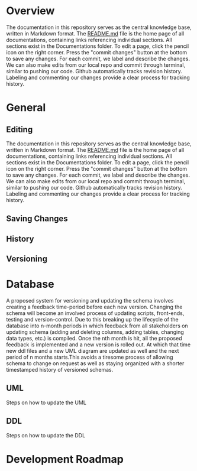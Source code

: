 # Overview
The documentation in this repository serves as the central knowledge base, written in Markdown format. The [README.md](http://readme.md/) file is the home page of all documentations, containing links referencing individual sections. All sections exist in the Documentations folder. To edit a page, click the pencil icon on the right corner. Press the "commit changes" button at the bottom to save any changes. For each commit, we label and describe the changes. We can also make edits from our local repo and commit through terminal, similar to pushing our code. Github automatically tracks revision history. Labeling and commenting our changes provide a clear process for tracking history.

# General 
## Editing 
The documentation in this repository serves as the central knowledge base, written in Markdown format. The [README.md](http://readme.md/) file is the home page of all documentations, containing links referencing individual sections. All sections exist in the Documentations folder. To edit a page, click the pencil icon on the right corner. Press the "commit changes" button at the bottom to save any changes. For each commit, we label and describe the changes. We can also make edits from our local repo and commit through terminal, similar to pushing our code. Github automatically tracks revision history. Labeling and commenting our changes provide a clear process for tracking history.

## Saving Changes

## History

## Versioning

# Database
A proposed system for versioning and updating the schema involves creating a feedback time-period before each new version. Changing the schema will become an involved process of updating scripts, front-ends, testing and version-control. Due to this breaking up the lifecycle of the database into n-month periods in which feedback from all stakeholders on updating schema (adding and deleting columns, adding tables, changing data types, etc.) is compiled. Once the nth month is hit, all the proposed feedback is implemented and a new version is rolled out. At which that time new ddl files and a new UML diagram are updated as well and the next period of n months starts.This avoids a tiresome process of allowing schema to change on request as well as staying organized with a shorter timestamped history of versioned schemas.

## UML
Steps on how to update the UML

## DDL
Steps on how to update the DDL

# Development Roadmap



